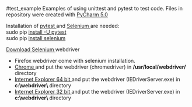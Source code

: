 #test_example
Examples of using unittest and pytest to test code.
Files in repository were created with <a href="https://www.jetbrains.com/pycharm/">PyCharm 5.0 </a>   <br>

Installation of <a href="http://pytest.org/latest/" >pytest </a> and <a href="http://www.seleniumhq.org/"> Selenium </a> are needed:  <br>
sudo pip <a href="http://pytest.org/latest/getting-started.html" >install -U pytest   </a>           <br>
sudo pip <a href="http://selenium-python.readthedocs.org/installation.html">install selenium </a>    <br>
 
<a href="http://www.seleniumhq.org/download/" >Download Selenium </a> webdriver <br> 
- Firefox webdriver come with selenium installation.  
- <a href="https://sites.google.com/a/chromium.org/chromedriver/downloads" >Chrome </a> and put the webdriver (chromedriver) in <b>/usr/local/webdriver/ </b> directory <br>
- <a href="http://selenium-release.storage.googleapis.com/2.51/IEDriverServer_x64_2.51.0.zip" >Internet Explorer 64 bit </a> and put the webdriver (IEDriverServer.exe) in <b>c:\webdriver\ </b> directory
- <a href="http://selenium-release.storage.googleapis.com/2.51/IEDriverServer_Win32_2.51.0.zip" >Internet Explorer 32 bit </a> and put the webdriver (IEDriverServer.exe) in <b>c:\webdriver\ </b> directory
